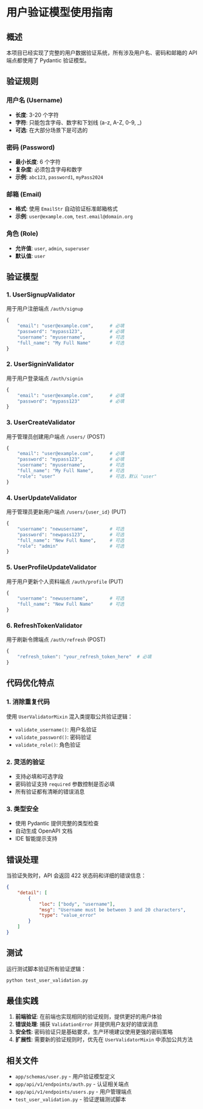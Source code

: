 # 用户验证模型使用指南

## 概述

本项目已经实现了完整的用户数据验证系统，所有涉及用户名、密码和邮箱的 API 端点都使用了 Pydantic 验证模型。

## 验证规则

### 用户名 (Username)
- **长度**: 3-20 个字符
- **字符**: 只能包含字母、数字和下划线 (a-z, A-Z, 0-9, _)
- **可选**: 在大部分场景下是可选的

### 密码 (Password)
- **最小长度**: 6 个字符
- **复杂度**: 必须包含字母和数字
- **示例**: `abc123`, `password1`, `myPass2024`

### 邮箱 (Email)
- **格式**: 使用 `EmailStr` 自动验证标准邮箱格式
- **示例**: `user@example.com`, `test.email@domain.org`

### 角色 (Role)
- **允许值**: `user`, `admin`, `superuser`
- **默认值**: `user`

## 验证模型

### 1. UserSignupValidator
用于用户注册端点 `/auth/signup`
```python
{
    "email": "user@example.com",      # 必填
    "password": "mypass123",          # 必填
    "username": "myusername",         # 可选
    "full_name": "My Full Name"       # 可选
}
```

### 2. UserSigninValidator
用于用户登录端点 `/auth/signin`
```python
{
    "email": "user@example.com",      # 必填
    "password": "mypass123"           # 必填
}
```

### 3. UserCreateValidator
用于管理员创建用户端点 `/users/` (POST)
```python
{
    "email": "user@example.com",      # 必填
    "password": "mypass123",          # 必填
    "username": "myusername",         # 可选
    "full_name": "My Full Name",      # 可选
    "role": "user"                    # 可选，默认 "user"
}
```

### 4. UserUpdateValidator
用于管理员更新用户端点 `/users/{user_id}` (PUT)
```python
{
    "username": "newusername",        # 可选
    "password": "newpass123",         # 可选
    "full_name": "New Full Name",     # 可选
    "role": "admin"                   # 可选
}
```

### 5. UserProfileUpdateValidator
用于用户更新个人资料端点 `/auth/profile` (PUT)
```python
{
    "username": "newusername",        # 可选
    "full_name": "New Full Name"      # 可选
}
```

### 6. RefreshTokenValidator
用于刷新令牌端点 `/auth/refresh` (POST)
```python
{
    "refresh_token": "your_refresh_token_here"  # 必填
}
```

## 代码优化特点

### 1. 消除重复代码
使用 `UserValidatorMixin` 混入类提取公共验证逻辑：
- `validate_username()`: 用户名验证
- `validate_password()`: 密码验证  
- `validate_role()`: 角色验证

### 2. 灵活的验证
- 支持必填和可选字段
- 密码验证支持 `required` 参数控制是否必填
- 所有验证都有清晰的错误消息

### 3. 类型安全
- 使用 Pydantic 提供完整的类型检查
- 自动生成 OpenAPI 文档
- IDE 智能提示支持

## 错误处理

当验证失败时，API 会返回 422 状态码和详细的错误信息：

```json
{
    "detail": [
        {
            "loc": ["body", "username"],
            "msg": "Username must be between 3 and 20 characters",
            "type": "value_error"
        }
    ]
}
```

## 测试

运行测试脚本验证所有验证逻辑：
```bash
python test_user_validation.py
```

## 最佳实践

1. **前端验证**: 在前端也实现相同的验证规则，提供更好的用户体验
2. **错误处理**: 捕获 `ValidationError` 并提供用户友好的错误消息
3. **安全性**: 密码验证只是基础要求，生产环境建议使用更强的密码策略
4. **扩展性**: 需要新的验证规则时，优先在 `UserValidatorMixin` 中添加公共方法

## 相关文件

- `app/schemas/user.py` - 用户验证模型定义
- `app/api/v1/endpoints/auth.py` - 认证相关端点
- `app/api/v1/endpoints/users.py` - 用户管理端点
- `test_user_validation.py` - 验证逻辑测试脚本